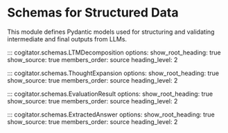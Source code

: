 # Schemas for Structured Data

This module defines Pydantic models used for structuring and validating intermediate and final outputs from LLMs.

::: cogitator.schemas.LTMDecomposition
    options:
        show_root_heading: true
        show_source: true
        members_order: source
        heading_level: 2

::: cogitator.schemas.ThoughtExpansion
    options:
        show_root_heading: true
        show_source: true
        members_order: source
        heading_level: 2

::: cogitator.schemas.EvaluationResult
    options:
        show_root_heading: true
        show_source: true
        members_order: source
        heading_level: 2

::: cogitator.schemas.ExtractedAnswer
    options:
        show_root_heading: true
        show_source: true
        members_order: source
        heading_level: 2

